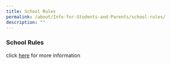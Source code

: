 ```yaml
---
title: School Rules
permalink: /about/Info-for-Students-and-Parents/school-rules/
description: ""
---
```


### **School Rules**

click [here](https://drive.google.com/file/d/1rWLkdDh12_Y-u-Y1RZxJxhBEvX-7UlY5/view) for more information
